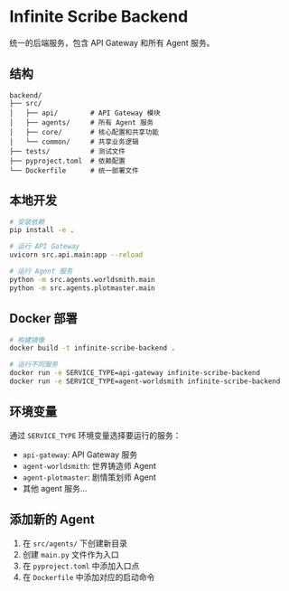 # Infinite Scribe Backend

统一的后端服务，包含 API Gateway 和所有 Agent 服务。

## 结构

```
backend/
├── src/
│   ├── api/        # API Gateway 模块
│   ├── agents/     # 所有 Agent 服务
│   ├── core/       # 核心配置和共享功能
│   └── common/     # 共享业务逻辑
├── tests/          # 测试文件
├── pyproject.toml  # 依赖配置
└── Dockerfile      # 统一部署文件
```

## 本地开发

```bash
# 安装依赖
pip install -e .

# 运行 API Gateway
uvicorn src.api.main:app --reload

# 运行 Agent 服务
python -m src.agents.worldsmith.main
python -m src.agents.plotmaster.main
```

## Docker 部署

```bash
# 构建镜像
docker build -t infinite-scribe-backend .

# 运行不同服务
docker run -e SERVICE_TYPE=api-gateway infinite-scribe-backend
docker run -e SERVICE_TYPE=agent-worldsmith infinite-scribe-backend
```

## 环境变量

通过 `SERVICE_TYPE` 环境变量选择要运行的服务：
- `api-gateway`: API Gateway 服务
- `agent-worldsmith`: 世界铸造师 Agent
- `agent-plotmaster`: 剧情策划师 Agent
- 其他 agent 服务...

## 添加新的 Agent

1. 在 `src/agents/` 下创建新目录
2. 创建 `main.py` 文件作为入口
3. 在 `pyproject.toml` 中添加入口点
4. 在 `Dockerfile` 中添加对应的启动命令
